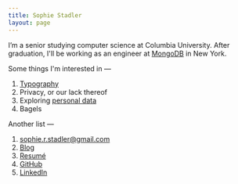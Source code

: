 ```yaml
---
title: Sophie Stadler
layout: page
---
```


I’m a senior studying computer science at Columbia University. After graduation, I'll be working as an engineer at [MongoDB](https://www.mongodb.com) in New York.

Some things I'm interested in —

1. [Typography](https://github.com/sophstad/typelinks)
2. Privacy, or our lack thereof
3. Exploring [personal data](http://sophiestadler.com/france)
4. Bagels

Another list —

1. [sophie.r.stadler@gmail.com](mailto:sophie.r.stadler@gmail.com)
2. [Blog](/blog)
3. [Resumé](/resume.pdf)
4. [GitHub](http://github.com/sophstad)
5. [LinkedIn](http://www.linkedin.com/in/sophiestadler)
